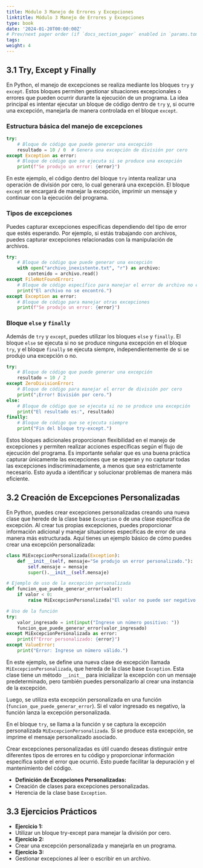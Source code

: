 ```yaml
---
title: Módulo 3 Manejo de Errores y Excepciones
linktitle: Módulo 3 Manejo de Errores y Excepciones
type: book
date: '2024-01-20T00:00:00Z'
# Prev/next pager order (if `docs_section_pager` enabled in `params.toml`)
tags: 
weight: 4
---
```



## 3.1 Try, Except y Finally

En Python, el manejo de excepciones se realiza mediante los bloques `try` y `except`. Estos bloques permiten gestionar situaciones excepcionales o errores que pueden ocurrir durante la ejecución de un programa. La idea principal es intentar ejecutar un bloque de código dentro de `try` y, si ocurre una excepción, manejarla de manera controlada en el bloque `except`.

### Estructura básica del manejo de excepciones

```python
try:
    # Bloque de código que puede generar una excepción
    resultado = 10 / 0  # Genera una excepción de división por cero
except Exception as error:
    # Bloque de código que se ejecuta si se produce una excepción
    print(f"Se produjo un error: {error}")
```

En este ejemplo, el código dentro del bloque `try` intenta realizar una operación de división por cero, lo cual generará una excepción. El bloque `except` se encargará de manejar la excepción, imprimir un mensaje y continuar con la ejecución del programa.

### Tipos de excepciones

Puedes capturar excepciones específicas dependiendo del tipo de error que estés esperando. Por ejemplo, si estás trabajando con archivos, puedes capturar excepciones relacionadas con la manipulación de archivos.

```python
try:
    # Bloque de código que puede generar una excepción
    with open("archivo_inexistente.txt", "r") as archivo:
        contenido = archivo.read()
except FileNotFoundError:
    # Bloque de código específico para manejar el error de archivo no encontrado
    print("El archivo no se encontró.")
except Exception as error:
    # Bloque de código para manejar otras excepciones
    print(f"Se produjo un error: {error}")
```

### Bloque `else` y `finally`

Además de `try` y `except`, puedes utilizar los bloques `else` y `finally`. El bloque `else` se ejecuta si no se produce ninguna excepción en el bloque `try`, y el bloque `finally` se ejecuta siempre, independientemente de si se produjo una excepción o no.

```python
try:
    # Bloque de código que puede generar una excepción
    resultado = 10 / 2
except ZeroDivisionError:
    # Bloque de código para manejar el error de división por cero
    print("¡Error! División por cero.")
else:
    # Bloque de código que se ejecuta si no se produce una excepción
    print("El resultado es:", resultado)
finally:
    # Bloque de código que se ejecuta siempre
    print("Fin del bloque try-except.")
```

Estos bloques adicionales proporcionan flexibilidad en el manejo de excepciones y permiten realizar acciones específicas según el flujo de ejecución del programa. Es importante señalar que es una buena práctica capturar únicamente las excepciones que se esperan y no capturar todas las excepciones indiscriminadamente, a menos que sea estrictamente necesario. Esto ayuda a identificar y solucionar problemas de manera más eficiente.

## 3.2 Creación de Excepciones Personalizadas

En Python, puedes crear excepciones personalizadas creando una nueva clase que herede de la clase base `Exception` o de una clase específica de excepción. Al crear tus propias excepciones, puedes proporcionar información adicional y manejar situaciones específicas de error de una manera más estructurada. Aquí tienes un ejemplo básico de cómo puedes crear una excepción personalizada:

```python
class MiExcepcionPersonalizada(Exception):
    def __init__(self, mensaje="Se produjo un error personalizado."):
        self.mensaje = mensaje
        super().__init__(self.mensaje)

# Ejemplo de uso de la excepción personalizada
def funcion_que_puede_generar_error(valor):
    if valor < 0:
        raise MiExcepcionPersonalizada("El valor no puede ser negativo.")

# Uso de la función
try:
    valor_ingresado = int(input("Ingrese un número positivo: "))
    funcion_que_puede_generar_error(valor_ingresado)
except MiExcepcionPersonalizada as error:
    print(f"Error personalizado: {error}")
except ValueError:
    print("Error: Ingrese un número válido.")
```

En este ejemplo, se define una nueva clase de excepción llamada `MiExcepcionPersonalizada`, que hereda de la clase base `Exception`. Esta clase tiene un método `__init__` para inicializar la excepción con un mensaje predeterminado, pero también puedes personalizarlo al crear una instancia de la excepción.

Luego, se utiliza esta excepción personalizada en una función (`funcion_que_puede_generar_error`). Si el valor ingresado es negativo, la función lanza la excepción personalizada.

En el bloque `try`, se llama a la función y se captura la excepción personalizada `MiExcepcionPersonalizada`. Si se produce esta excepción, se imprime el mensaje personalizado asociado.

Crear excepciones personalizadas es útil cuando deseas distinguir entre diferentes tipos de errores en tu código y proporcionar información específica sobre el error que ocurrió. Esto puede facilitar la depuración y el mantenimiento del código.

- **Definición de Excepciones Personalizadas:**
- Creación de clases para excepciones personalizadas.
- Herencia de la clase base `Exception`.

## 3.3 Ejercicios Prácticos

- **Ejercicio 1:**
- Utilizar un bloque try-except para manejar la división por cero.
- **Ejercicio 2:**
- Crear una excepción personalizada y manejarla en un programa.
- **Ejercicio 3:**
- Gestionar excepciones al leer o escribir en un archivo.
